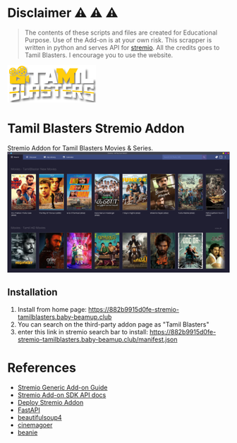 # Disclaimer :warning: :warning: :warning:

> The contents of these scripts and files are created for Educational Purpose. Use of the Add-on is at your own risk.
> This scrapper is written in python and serves API for [stremio](https://www.stremio.com/).
> All the credits goes to Tamil Blasters. I encourage you to use the website.


![alt TamilBlasters](resources/images/tamilblasters.png?raw=true)

# Tamil Blasters Stremio Addon

Stremio Addon for Tamil Blasters Movies & Series.
![alt TamilBlasters](resources/images/ss.png?raw=true)

## Installation

1. Install from home page: https://882b9915d0fe-stremio-tamilblasters.baby-beamup.club
2. You can search on the third-party addon page as "Tamil Blasters"
3. enter this link in stremio search bar to
   install: https://882b9915d0fe-stremio-tamilblasters.baby-beamup.club/manifest.json

# References

- [Stremio Generic Add-on Guide](https://stremio.github.io/stremio-addon-guide/basics)
- [Stremio Add-on SDK API docs](https://github.com/Stremio/stremio-addon-sdk/tree/master/docs/api)
- [Deploy Stremio Addon](https://github.com/Stremio/stremio-addon-sdk/blob/master/docs/deploying/beamup.md)
- [FastAPI](https://fastapi.tiangolo.com/)
- [beautifulsoup4](https://beautiful-soup-4.readthedocs.io/en/latest/)
- [cinemagoer](https://cinemagoer.readthedocs.io/en/latest/)
- [beanie](https://roman-right.github.io/beanie/)
